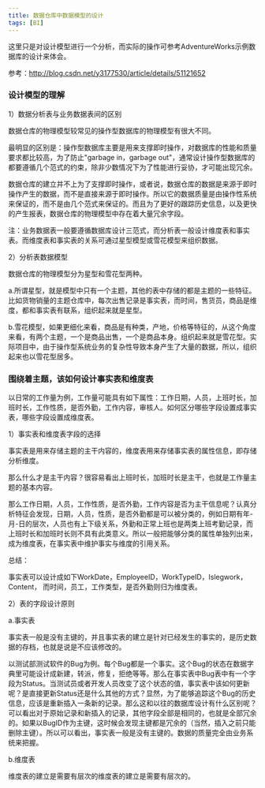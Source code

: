 ```yaml
---
title: 数据仓库中数据模型的设计
tags: [BI]
---
```


这里只是对设计模型进行一个分析，而实际的操作可参考AdventureWorks示例数据库的设计来体会。

参考：http://blog.csdn.net/y3177530/article/details/51121652

### 设计模型的理解

1）数据分析表与业务数据表间的区别

数据仓库的物理模型较常见的操作型数据库的物理模型有很大不同。

最明显的区别是：操作型数据库主要是用来支撑即时操作，对数据库的性能和质量要求都比较高，为了防止"garbage in，garbage out"，通常设计操作型数据库的都要遵循几个范式的约束，除非少数情况下为了性能进行妥协，才可能出现冗余。

数据仓库的建立并不上为了支撑即时操作，或者说，数据仓库的数据是来源于即时操作产生的数据，而不是直接来源于即时操作。所以它的数据质量是由操作性系统来保证的，而不是由几个范式来保证的。而且为了更好的跟踪历史信息，以及更快的产生报表，数据仓库的物理模型中存在着大量冗余字段。

注：业务数据表一般要遵循数据库设计三范式，而分析表一般设计维度表和事实表。而维度表和事实表的关系可通过星型模型或雪花模型来组织数据。

2）分析表数据模型

数据仓库的物理模型分为星型和雪花型两种。

a.所谓星型，就是模型中只有一个主题，其他的表中存储的都是主题的一些特征。比如货物销量的主题仓库中，每次出售记录是事实表，而时间，售货员，商品是维度，都和事实表有联系，组织起来就是星型。

b.雪花模型，如果更细化来看，商品是有种类，产地，价格等特征的，从这个角度来看，有两个主题，一个是商品出售，一个是商品本身。组织起来就是雪花型。实际项目中，由于操作型系统业务的复杂性导致本身产生了大量的数据，所以，组织起来也以雪花型居多。

### 围绕着主题，该如何设计事实表和维度表

以日常的工作量为例，工作量可能具有如下属性：工作日期，人员，上班时长，加班时长，工作性质，是否外勤，工作内容，审核人。如何区分哪些字段设置成事实表，哪些字段设置成维度表。

1）事实表和维度表字段的选择

事实表是用来存储主题的主干内容的，维度表用来存储事实表的属性信息，即存储分析维度。

那么什么才是主干内容？很容易看出上班时长，加班时长是主干，也就是工作量主题的基本内容。

那么工作日期，人员，工作性质，是否外勤，工作内容是否为主干信息呢？认真分析特征会发现，日期，人员，性质，是否外勤都是可以被分类的，例如日期有年-月-日的层次，人员也有上下级关系，外勤和正常上班也是两类上班考勤记录，而上班时长和加班时长则不具有此类意义。所以一般把能够分类的属性单独列出来，成为维度表，在事实表中维护事实与维度的引用关系。

总结：

事实表可以设计成如下WorkDate，EmployeeID，WorkTypeID，Islegwork，Content，
而时间，员工，工作类型，是否外勤则归为维度表。

2）表的字段设计原则

a.事实表

事实表一般是没有主键的，并且事实表的建立是针对已经发生的事实的，是历史数据的存档，也就是说是不应该修改的。

以测试部测试软件的Bug为例。每个Bug都是一个事实。这个Bug的状态在数据字典里可能设计成新建，转派，修复，拒绝等等。那么在事实表中Bug表中有一个字段为Status。当测试员或者开发人员改变了这个状态的值，事实表中该如何更新呢？是直接更新Status还是什么其他的方式？显然，为了能够追踪这个Bug的历史信息，应该是重新插入一条新的记录。那么这和以往的数据库设计有什么区别呢？可以看出对于原始记录和新插入的记录，其他字段全部是相同的，也就是全部冗余的。如果以BugID作为主键，这时候会发现主键都是冗余的（当然，插入之前只能删除主键）。所以可以看出，事实表一般是没有主键的。数据的质量完全由业务系统来把握。

b.维度表

维度表的建立是需要有层次的维度表的建立是需要有层次的。